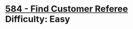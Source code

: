 # [584 - Find Customer Referee](https://leetcode.com/problems/find-customer-referee/) </br> Difficulty: Easy